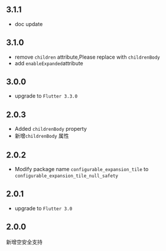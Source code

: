 ## 3.1.1

* doc update

## 3.1.0

* remove `children` attribute,Please replace with `childrenBody`
* add `enableExpanded`attribute

## 3.0.0

* upgrade to `Flutter 3.3.0`

## 2.0.3

* Added `childrenBody` property
* 新增`childrenBody` 属性

## 2.0.2

* Modify package name `configurable_expansion_tile` to `configurable_expansion_tile_null_safety`

## 2.0.1

* upgrade to `Flutter 3.0`

## 2.0.0

新增空安全支持


